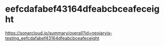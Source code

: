# eefcdafabef43164dfeabcbceafeceight
https://sonarcloud.io/summary/overall?id=neojarvis-testing_eefcdafabef43164dfeabcbceafeceight
